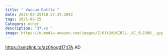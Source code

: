 ```yaml
---
title: " Vacuum Bottle "
date: 2025-08-25T10:27:29.204Z
tags: 2025-08-25
Category: other
description: "37.xx "
image: https://m.media-amazon.com/images/I/61t2dQKIRJL._AC_SL1500_.jpg
---
```

https://amzlink.to/az0hoqd17jt7A
AD